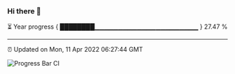 ### Hi there 👋

⏳ Year progress { ████████▁▁▁▁▁▁▁▁▁▁▁▁▁▁▁▁▁▁▁▁▁▁ } 27.47 %

---

⏰ Updated on Mon, 11 Apr 2022 06:27:44 GMT

![Progress Bar CI](https://github.com/ZhaoGui/ZhaoGui/workflows/Progress%20Bar%20CI/badge.svg)
